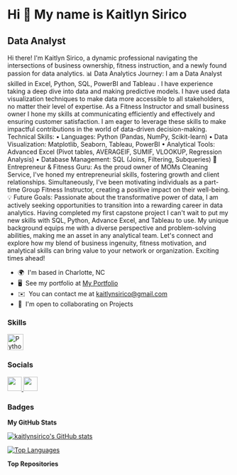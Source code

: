 Hi 👋 My name is Kaitlyn Sirico
===============================

Data Analyst
------------

Hi there! I'm Kaitlyn Sirico, a dynamic professional navigating the intersections of business ownership, fitness instruction, and a newly found passion for data analytics. 📊 Data Analytics Journey: I am a Data Analyst skilled in Excel, Python, SQL, PowerBI and Tableau . I have experience taking a deep dive into data and making predictive models. I have used data visualization techniques to make data more accessible to all stakeholders, no matter their level of expertise. As a Fitness Instructor and small business owner I hone my skills at communicating efficiently and effectively and ensuring customer satisfaction. I am eager to leverage these skills to make impactful contributions in the world of data-driven decision-making. Technical Skills: • Languages: Python (Pandas, NumPy, Scikit-learn) • Data Visualization: Matplotlib, Seaborn, Tableau, PowerBI • Analytical Tools: Advanced Excel (Pivot tables, AVERAGEIF, SUMIF, VLOOKUP, Regression Analysis) • Database Management: SQL (Joins, Filtering, Subqueries) 🧹 Entrepreneur & Fitness Guru: As the proud owner of MOMs Cleaning Service, I've honed my entrepreneurial skills, fostering growth and client relationships. Simultaneously, I've been motivating individuals as a part-time Group Fitness Instructor, creating a positive impact on their well-being. 💡 Future Goals: Passionate about the transformative power of data, I am actively seeking opportunities to transition into a rewarding career in data analytics. Having completed my first capstone project I can't wait to put my new skills with SQL, Python, Advance Excel, and Tableau to use. My unique background equips me with a diverse perspective and problem-solving abilities, making me an asset in any analytical team. Let's connect and explore how my blend of business ingenuity, fitness motivation, and analytical skills can bring value to your network or organization. Exciting times ahead!

* 🌍  I'm based in Charlotte, NC
* 🖥️  See my portfolio at [My Portfolio](http://public.tableau.com/app/profile/kaitlyn.sirico/vizzes)
* ✉️  You can contact me at [kaitlynsirico@gmail.com](mailto:kaitlynsirico@gmail.com)
* 🤝  I'm open to collaborating on Projects

### Skills


<p align="left">
<a href="https://www.python.org/" target="_blank" rel="noreferrer"><img src="https://raw.githubusercontent.com/danielcranney/readme-generator/main/public/icons/skills/python-colored.svg" width="36" height="36" alt="Python" /></a>
</p>


### Socials

<p align="left"> <a href="https://www.github.com/kaitlynsirico" target="_blank" rel="noreferrer"> <picture> <source media="(prefers-color-scheme: dark)" srcset="https://raw.githubusercontent.com/danielcranney/readme-generator/main/public/icons/socials/github-dark.svg" /> <source media="(prefers-color-scheme: light)" srcset="https://raw.githubusercontent.com/danielcranney/readme-generator/main/public/icons/socials/github.svg" /> <img src="https://raw.githubusercontent.com/danielcranney/readme-generator/main/public/icons/socials/github.svg" width="32" height="32" /> </picture> </a> <a href="https://www.linkedin.com/in/kaitlynsirico" target="_blank" rel="noreferrer"> <picture> <source media="(prefers-color-scheme: dark)" srcset="https://raw.githubusercontent.com/danielcranney/readme-generator/main/public/icons/socials/linkedin-dark.svg" /> <source media="(prefers-color-scheme: light)" srcset="https://raw.githubusercontent.com/danielcranney/readme-generator/main/public/icons/socials/linkedin.svg" /> <img src="https://raw.githubusercontent.com/danielcranney/readme-generator/main/public/icons/socials/linkedin.svg" width="32" height="32" /> </picture> </a></p>

### Badges

<b>My GitHub Stats</b>

<a href="http://www.github.com/kaitlynsirico"><img src="https://github-readme-stats.vercel.app/api?username=kaitlynsirico&show_icons=true&hide=stars,prs,contribs&count_private=true&title_color=0891b2&text_color=ffffff&icon_color=0891b2&bg_color=1c1917&hide_border=true&show_icons=true" alt="kaitlynsirico's GitHub stats" /></a>

<a href="https://github.com/kaitlynsirico" align="left"><img src="https://github-readme-stats.vercel.app/api/top-langs/?username=kaitlynsirico&langs_count=10&title_color=0891b2&text_color=ffffff&icon_color=0891b2&bg_color=1c1917&hide_border=true&locale=en&custom_title=Top%20%Languages" alt="Top Languages" /></a>

<b>Top Repositories</b>

<div width="100%" align="center"></div><br /><br /><br /><br /><br /><br /><br />

